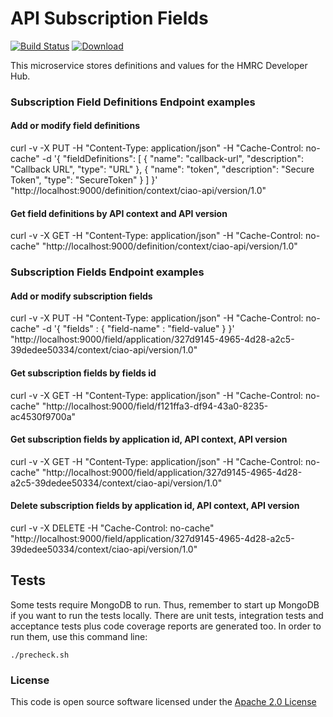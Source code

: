 # API Subscription Fields

[![Build Status](https://travis-ci.org/hmrc/api-subscription-fields.svg)](https://travis-ci.org/hmrc/api-subscription-fields) [ ![Download](https://api.bintray.com/packages/hmrc/releases/api-subscription-fields/images/download.svg) ](https://bintray.com/hmrc/releases/api-subscription-fields/_latestVersion)

This microservice stores definitions and values for the HMRC Developer Hub.

### Subscription Field Definitions Endpoint examples

#### Add or modify field definitions
curl -v -X PUT -H "Content-Type: application/json" -H "Cache-Control: no-cache" -d '{ "fieldDefinitions": [ { "name": "callback-url", "description": "Callback URL", "type": "URL" }, { "name": "token", "description": "Secure Token", "type": "SecureToken" } ] }' "http://localhost:9000/definition/context/ciao-api/version/1.0"

#### Get field definitions by API context and API version
curl -v -X GET -H "Content-Type: application/json" -H "Cache-Control: no-cache" "http://localhost:9000/definition/context/ciao-api/version/1.0"


### Subscription Fields Endpoint examples

#### Add or modify subscription fields
curl -v -X PUT -H "Content-Type: application/json" -H "Cache-Control: no-cache" -d '{ "fields" : { "field-name" : "field-value" } }' "http://localhost:9000/field/application/327d9145-4965-4d28-a2c5-39dedee50334/context/ciao-api/version/1.0"

#### Get subscription fields by fields id
curl -v -X GET -H "Content-Type: application/json" -H "Cache-Control: no-cache" "http://localhost:9000/field/f121ffa3-df94-43a0-8235-ac4530f9700a"

#### Get subscription fields by application id, API context, API version 
curl -v -X GET -H "Content-Type: application/json" -H "Cache-Control: no-cache" "http://localhost:9000/field/application/327d9145-4965-4d28-a2c5-39dedee50334/context/ciao-api/version/1.0"

#### Delete subscription fields by application id, API context, API version
curl -v -X DELETE -H "Cache-Control: no-cache" "http://localhost:9000/field/application/327d9145-4965-4d28-a2c5-39dedee50334/context/ciao-api/version/1.0"


## Tests
Some tests require MongoDB to run. 
Thus, remember to start up MongoDB if you want to run the tests locally.
There are unit tests, integration tests and acceptance tests plus code coverage reports are generated too.
In order to run them, use this command line:
```
./precheck.sh
```


### License

This code is open source software licensed under the [Apache 2.0 License]("http://www.apache.org/licenses/LICENSE-2.0.html")
